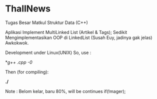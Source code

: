 # ThallNews

Tugas Besar Matkul Struktur Data (C++)

Aplikasi Implement MultiLinked List (Artikel & Tags);
Sedikit Mengimplementasikan OOP di LinkedList (Susah Euy, jadinya gak jelas) Awkokwok.

Development under Linux(UNIX) So, use :

**g++ *.cpp -0 <output>**

Then (for compiling):

**./<output>**


Note : Belom kelar, baru 80%, will be continues if(!mager);
